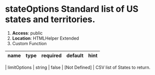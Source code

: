 
# stateOptions Standard list of US states and territories. 

1. **Access**: public
2. **Location**: HTMLHelper Extended 
3. Custom Function


| name 	| type 	| required 	| default 	| hint
|:--- 	|:--- 	|:--- 		|:--- 		|:---


| limitOptions | string | false | [Not Defined] | CSV list of States to return. 
